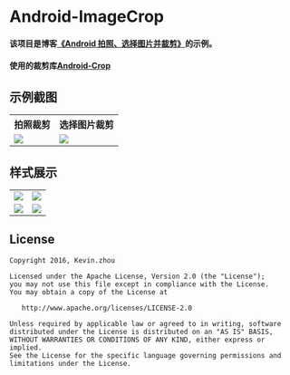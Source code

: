 # Android-ImageCrop

#### 该项目是博客[《Android 拍照、选择图片并裁剪》](http://blog.csdn.net/xuehuayous/article/details/51324656)的示例。
#### 使用的裁剪库[Android-Crop](https://github.com/xuehuayous/Android-Crop)

## 示例截图
<div> 
  <table>
  <tr><th>拍照裁剪</th><th>选择图片裁剪</th></tr>
  <tr><td><img src="https://raw.githubusercontent.com/xuehuayous/Android-ImageCrop/master/screenshot/take_photo.gif" /></td><td><img src="https://raw.githubusercontent.com/xuehuayous/Android-ImageCrop/master/screenshot/pick_picture.gif" /></td></tr>
  </table>
</div>

## 样式展示
<div> 
  <table>
  <tr><td><img src="https://raw.githubusercontent.com/xuehuayous/Android-ImageCrop/master/screenshot/style1.png" /></td><td><img src="https://raw.githubusercontent.com/xuehuayous/Android-ImageCrop/master/screenshot/style2.png" /></td></tr>
<tr><td><img src="https://raw.githubusercontent.com/xuehuayous/Android-ImageCrop/master/screenshot/style3.png" /></td><td><img src="https://raw.githubusercontent.com/xuehuayous/Android-ImageCrop/master/screenshot/style4.png" /></td></tr>
</table>
</div>

## License

    Copyright 2016, Kevin.zhou

    Licensed under the Apache License, Version 2.0 (the "License");
    you may not use this file except in compliance with the License.
    You may obtain a copy of the License at

       http://www.apache.org/licenses/LICENSE-2.0

    Unless required by applicable law or agreed to in writing, software
    distributed under the License is distributed on an "AS IS" BASIS,
    WITHOUT WARRANTIES OR CONDITIONS OF ANY KIND, either express or implied.
    See the License for the specific language governing permissions and
    limitations under the License.
